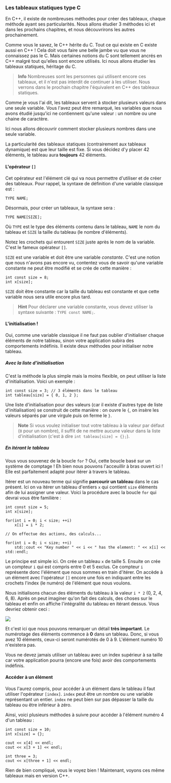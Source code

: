 ### Les tableaux statiques type C

En C++, il existe de nombreuses méthodes pour créer des tableaux, chaque méthode
ayant ses particularités. Nous allons étudier 3 méthodes ici et dans les
prochains chapitres, et nous découvrirons les autres prochainement.

Comme vous le savez, le C++ hérite du C. Tout ce qui existe en C existe aussi en
C++ ! Cela doit vous faire une belle jambe vu que vous ne connaissez pas le C.
Mais certaines notions du C sont tellement ancrés en C++ malgré tout qu'elles sont
encore utilisés. Ici nous allons étudier les tableaux statiques, héritage du C.

> **Info** Nombreuses sont les personnes qui utilisent encore ces tableaux, et
il n'est pas interdit de continuer à les utiliser. Nous verrons dans le
prochain chapitre l'équivalent en C++ des tableaux statiques.

Comme je vous l'ai dit, les tableaux servent à stocker plusieurs valeurs dans
une seule variable. Vous l'avez peut être remarqué, les variables que nous
avons étudié jusqu'ici ne contiennent qu'une valeur : un nombre ou une chaine
de caractère.

Ici nous allons découvrir comment stocker plusieurs nombres dans une seule
variable.

La particularité des tableaux statiques (contrairement aux tableaux dynamique)
est que leur taille est fixe. Si vous décidez d'y placer 42 éléments, le
tableau aura **toujours** 42 éléments.

#### L'opérateur ```[]```

Cet opérateur est l'élément clé qui va nous permettre d'utiliser et de créer des
tableaux. Pour rappel, la syntaxe de définition d'une variable classique est :

    TYPE NAME;
    
Désormais, pour créer un tableaux, la syntaxe sera :

    TYPE NAME[SIZE];
    
Où ```TYPE``` est le type des éléments contenu dans le tableau, ```NAME``` le
nom du tableau et ```SIZE``` la taille du tableau (le nombre d'éléments).

Notez les crochets qui entourent ```SIZE``` juste après le nom de la variable.
C'est le fameux opérateur ```[]```.

```SIZE``` est une variable et doit être une variable *constante*. C'est une
notion que nous n'avons pas encore vu, contentez vous de savoir qu'une
variable constante ne peut être modifié et se crée de cette manière :

    int const size = 8;
    int x[size];
    
```SIZE``` doit être constante car la taille du tableau est constante et que
cette variable nous sera utile encore plus tard.

> **Hint** Pour déclarer une variable constante, vous devez utiliser la syntaxe
suivante : ```TYPE const NAME;```.

#### L'initialisation !

Oui, comme une variable classique il ne faut pas oublier d'initialiser chaque
éléments de notre tableau, sinon votre application subira des comportements
indéfinis. Il existe deux méthodes pour initialiser notre tableau.

##### Avec la liste d'initialisation

C'est la méthode la plus simple mais la moins flexible, on peut utiliser la liste
d'initialisation. Voici un exemple :

    int const size = 3; // 3 éléments dans le tableau
    int tableau[size] = { 0, 1, 2 };
    
Une liste d'initialisation pour des valeurs (car il existe d'autres type de liste
d'initialisation) se construit de cette manière : on ouvre le ```{```, on insère
les valeurs séparés par une virgule puis on ferme le ```}```.

> **Note** Si vous voulez initialiser tout votre tableau à la valeur par défaut (```0``` pour
un nombre), il suffit de ne mettre aucune valeur dans la liste d'initialisation
(c'est à dire ```int tableau[size] = {};```).

##### En itérant le tableau

Vous vous souvenez de la boucle ```for``` ? Oui, cette boucle basé sur un système de
comptage ! Eh bien nous pouvons l'acceuillir à bras ouvert ici ! Elle est
parfaitement adapté pour itérer à travers le tableau.

Itérer est un nouveau terme qui signifie **parcourir un tableau** dans le cas présent.
Ici on va itérer un tableau d'entiers ```x``` qui contient ```size``` éléments afin de lui
assigner une valeur. Voici la procédure avec la boucle ```for``` qui devrai vous être
familière : 

    int const size = 5;
    int x[size];
    
    for(int i = 0; i < size; ++i)
        x[i] = i * 2;
        
    // On effectue des actions, des calculs...
    
    for(int i = 0; i < size; ++i)
        std::cout << "Key number " << i << " has the element: " << x[i] << std::endl;
        
Le principe est simple ici. On crée un tableau ```x``` de taille 5. Ensuite on
crée un compteur ```i``` qui est compris entre 0 et 5 exclus. Ce compteur ```i```
représente donc l'élément que nous sommes en train d'itérer. On accède à un élément
avec l'opérateur ```[]``` encore une fois en indiquant entre les crochets l'index
(le numéro) de l'élément que nous voulons.

Nous initialisons chacun des éléments du tableau à la valeur ```i * 2``` (0, 2, 4, 6, 8).
Après on peut imaginer qu'on fait des calculs, des choses sur le tableau et enfin on
affiche l'intégralité du tableau en itérant dessus. Vous devriez obtenir ceci :

![](2_11_1_1_iteration.png)

Et c'est ici que nous pouvons remarquer un détail **très important**. Le numérotage
des éléments commence à **0** dans un tableau. Donc, si vous avez 10 éléments, ceux-ci
seront numérotés de 0 à 9. L'élément numéro 10 n'existera pas.

Vous ne devez jamais utiliser un tableau avec un index supérieur à sa taille car
votre application pourra (encore une fois) avoir des comportements indéfinis.

#### Accéder à un élément

Vous l'aurez compris, pour accéder à un élément dans le tableau il faut utiliser
l'opérateur ```[index]```. ```index``` peut être un nombre ou une variable représentant
un entier. ```index``` ne peut bien sur pas dépasser la taille du tableau ou être inférieur
à zéro.

Ainsi, voici plusieurs méthodes à suivre pour accéder à l'élément numéro 4 d'un tableau :

    int const size = 10;
    int x[size] = {};
    
    cout << x[4] << endl;
    cout << x[3 + 1] << endl;
    
    int three = 3;
    cout << x[three + 1] << endl;
    
Rien de bien compliqué, vous le voyez bien ! Maintenant, voyons ces même tableaux mais en version C++.